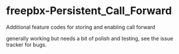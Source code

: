 freepbx-Persistent_Call_Forward
===============================

Additional feature codes for storing and enabling call forward

generally working but needs a bit of polish and testing, see the issue tracker for bugs.
